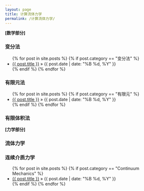 ```yaml
---
layout: page
title: 计算流体力学
permalink: /计算流体力学/
---
```


**[数学部分]**

### 变分法

<ul class="posts">
	{% for post in site.posts %}
		{% if post.category == "变分法" %}
		<li>
			<a href="{{ post.url }}">{{ post.title }}</a>
			<span> &raquo; {{ post.date | date: "%B %d, %Y" }}</span>
		</li>
		{% endif %}
	{% endfor %}
</ul>

### 有限元法

<ul class="posts">
	{% for post in site.posts %}
		{% if post.category == "有限元" %}
		<li>
			<a href="{{ post.url }}">{{ post.title }}</a>
			<span> &raquo; {{ post.date | date: "%B %d, %Y" }}</span>
		</li>
		{% endif %}
	{% endfor %}
</ul>

### 有限体积法

**[力学部分]**

### 流体力学

### 连续介质力学

<ul class="posts">
	{% for post in site.posts %}
		{% if post.category == "Continuum Mechanics" %}
		<li>
			<a href="{{ post.url }}">{{ post.title }}</a>
			<span> &raquo; {{ post.date | date: "%B %d, %Y" }}</span>
		</li>
		{% endif %}
	{% endfor %}
</ul>
